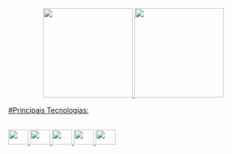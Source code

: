 <div align="center">
  <a href="https://github.com/gabreu954">
  <img height="180em" src="https://github-readme-stats.vercel.app/api?username=gabreu954&show_icons=true&theme=dark&include_all_commits=true&count_private=true"/>
  <img height="180em" src="https://github-readme-stats.vercel.app/api/top-langs/?username=gabreu954&layout=compact&langs_count=7&theme=dark"/>
</div>
  
#Principais Tecnologias:
  
<div style="display: inline_block"><br>
  <img height="30" width="40" src="https://cdn.jsdelivr.net/gh/devicons/devicon/icons/csharp/csharp-original.svg" />
  <img height="30" width="40" src="https://cdn.jsdelivr.net/gh/devicons/devicon/icons/dot-net/dot-net-original.svg" />
  <img height="30" width="40" src="https://cdn.jsdelivr.net/gh/devicons/devicon/icons/dotnetcore/dotnetcore-original.svg" />
  <img height="30" width="40" src="https://cdn.jsdelivr.net/gh/devicons/devicon/icons/javascript/javascript-original.svg" />
  <img height="30" width="40" src="https://cdn.jsdelivr.net/gh/devicons/devicon/icons/nodejs/nodejs-original-wordmark.svg" />
</div>
